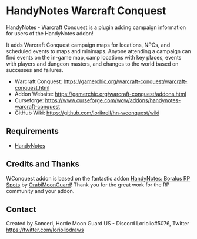 # HandyNotes Warcraft Conquest 

HandyNotes - Warcraft Conquest is a plugin adding campaign information for users of the HandyNotes addon!

It adds Warcraft Conquest campaign maps for locations, NPCs, and scheduled events to maps and minimaps. Anyone attending a campaign can find events on the in-game map, camp locations with key places, events with players and dungeon masters, and changes to the world based on successes and failures.

* Warcraft Conquest: https://gamerchic.org/warcraft-conquest/warcraft-conquest.html
* Addon Website: https://gamerchic.org/warcraft-conquest/addons.html
* Curseforge: https://www.curseforge.com/wow/addons/handynotes-warcraft-conquest
* GitHub Wiki: https://github.com/lorikrell/hn-wconquest/wiki 

## Requirements

* [HandyNotes](https://www.curseforge.com/wow/addons/handynotes)

## Credits and Thanks

WConquest addon is based on the fantastic addon [HandyNotes: Boralus RP Spots](https://www.curseforge.com/wow/addons/handynotes-boralus-rp-spots) by [OrabiMoonGuard](https://www.curseforge.com/members/oraibimoonguard)!  Thank you for the great work for the RP community and your addon.

## Contact

Created by Sonceri, Horde Moon Guard US - Discord Loriolio#5076, Twitter https://twitter.com/lorioliodraws